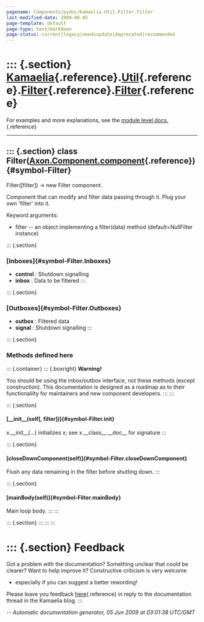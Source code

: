 ```yaml
---
pagename: Components/pydoc/Kamaelia.Util.Filter.Filter
last-modified-date: 2009-06-05
page-template: default
page-type: text/markdown
page-status: current|legacy|needsupdate|deprecated|recommended
---
```

::: {.section}
[Kamaelia](/Components/pydoc/Kamaelia.html){.reference}.[Util](/Components/pydoc/Kamaelia.Util.html){.reference}.[Filter](/Components/pydoc/Kamaelia.Util.Filter.html){.reference}.[Filter](/Components/pydoc/Kamaelia.Util.Filter.Filter.html){.reference}
===========================================================================================================================================================================================================================================================

For examples and more explanations, see the [module level
docs.](/Components/pydoc/Kamaelia.Util.Filter.html){.reference}

------------------------------------------------------------------------

::: {.section}
class Filter([Axon.Component.component](/Docs/Axon/Axon.Component.component.html){.reference}) {#symbol-Filter}
----------------------------------------------------------------------------------------------

Filter(\[filter\]) -\> new Filter component.

Component that can modify and filter data passing through it. Plug your
own \'filter\' into it.

Keyword arguments:

-   filter \-- an object implementing a filter(data) method
    (default=NullFilter instance)

::: {.section}
### [Inboxes]{#symbol-Filter.Inboxes}

-   **control** : Shutdown signalling
-   **inbox** : Data to be filtered
:::

::: {.section}
### [Outboxes]{#symbol-Filter.Outboxes}

-   **outbox** : Filtered data
-   **signal** : Shutdown signalling
:::

::: {.section}
### Methods defined here

::: {.container}
::: {.boxright}
**Warning!**

You should be using the inbox/outbox interface, not these methods
(except construction). This documentation is designed as a roadmap as to
their functionalilty for maintainers and new component developers.
:::
:::

::: {.section}
#### [\_\_init\_\_(self\[, filter\])]{#symbol-Filter.__init__}

x.\_\_init\_\_(\...) initializes x; see x.\_\_class\_\_.\_\_doc\_\_ for
signature
:::

::: {.section}
#### [closeDownComponent(self)]{#symbol-Filter.closeDownComponent}

Flush any data remaining in the filter before shutting down.
:::

::: {.section}
#### [mainBody(self)]{#symbol-Filter.mainBody}

Main loop body.
:::
:::

::: {.section}
:::
:::
:::

::: {.section}
Feedback
========

Got a problem with the documentation? Something unclear that could be
clearer? Want to help improve it? Constructive criticism is very welcome
- especially if you can suggest a better rewording!

Please leave you feedback
[here](../../../cgi-bin/blog/blog.cgi?rm=viewpost&nodeid=1142023701){.reference}
in reply to the documentation thread in the Kamaelia blog.
:::

*\-- Automatic documentation generator, 05 Jun 2009 at 03:01:38 UTC/GMT*
